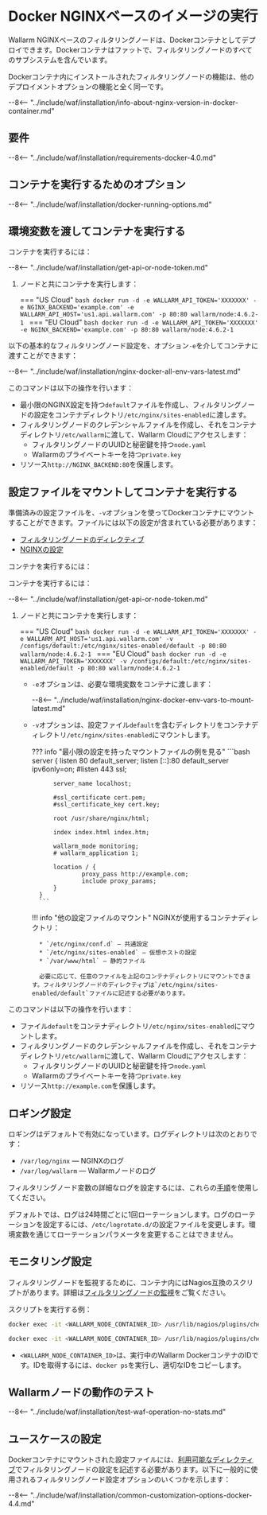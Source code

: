 [doc-wallarm-mode]:           ../../../admin-en/configure-parameters-en.ja.md#wallarm_mode
[doc-config-params]:          ../../../admin-en/configure-parameters-en.ja.md
[doc-monitoring]:             ../../../admin-en/monitoring/intro.md
[waf-mode-instr]:             ../../../admin-en/configure-wallarm-mode.md
[logging-instr]:              ../../../admin-en/configure-logging.md
[proxy-balancer-instr]:       ../../../admin-en/using-proxy-or-balancer-en.ja.md
[process-time-limit-instr]:   ../../../admin-en/configure-parameters-en.ja.md#wallarm_process_time_limit
[allocating-memory-guide]:    ../../../admin-en/configuration-guides/allocate-resources-for-node.md
[nginx-waf-directives]:       ../../../admin-en/configure-parameters-en.ja.md
[mount-config-instr]:         #run-the-container-mounting-the-configuration-file
[graylist-docs]:              ../../../user-guides/ip-lists/graylist.md
[filtration-modes-docs]:      ../../../admin-en/configure-wallarm-mode.md
[application-configuration]:  ../../../user-guides/settings/applications.md
[ptrav-attack-docs]:          ../../../attacks-vulns-list.md#path-traversal
[attacks-in-ui-image]:        ../../../images/admin-guides/test-attacks-quickstart.png
[versioning-policy]:          ../../../updating-migrating/versioning-policy.md#version-list
[node-status-docs]:           ../../../admin-en/configure-statistics-service.md
[node-token]:                 ../../../quickstart.md#deploy-the-wallarm-filtering-node
[api-token]:                  ../../../user-guides/settings/api-tokens.md
[wallarm-token-types]:        ../../../user-guides/nodes/nodes.md#api-and-node-tokens-for-node-creation
[platform]:                   ../../../installation/supported-deployment-options.md

# Docker NGINXベースのイメージの実行

Wallarm NGINXベースのフィルタリングノードは、Dockerコンテナとしてデプロイできます。Dockerコンテナはファットで、フィルタリングノードのすべてのサブシステムを含んでいます。

Dockerコンテナ内にインストールされたフィルタリングノードの機能は、他のデプロイメントオプションの機能と全く同一です。

--8<-- "../include/waf/installation/info-about-nginx-version-in-docker-container.md"

## 要件

--8<-- "../include/waf/installation/requirements-docker-4.0.md"

## コンテナを実行するためのオプション

--8<-- "../include/waf/installation/docker-running-options.md"

## 環境変数を渡してコンテナを実行する

コンテナを実行するには：

--8<-- "../include/waf/installation/get-api-or-node-token.md"

1. ノードと共にコンテナを実行します：

    === "US Cloud"
        ```bash
        docker run -d -e WALLARM_API_TOKEN='XXXXXXX' -e NGINX_BACKEND='example.com' -e WALLARM_API_HOST='us1.api.wallarm.com' -p 80:80 wallarm/node:4.6.2-1
        ```
    === "EU Cloud"
        ```bash
        docker run -d -e WALLARM_API_TOKEN='XXXXXXX' -e NGINX_BACKEND='example.com' -p 80:80 wallarm/node:4.6.2-1
        ```

以下の基本的なフィルタリングノード設定を、オプション`-e`を介してコンテナに渡すことができます：

--8<-- "../include/waf/installation/nginx-docker-all-env-vars-latest.md"

このコマンドは以下の操作を行います：

* 最小限のNGINX設定を持つ`default`ファイルを作成し、フィルタリングノードの設定をコンテナディレクトリ`/etc/nginx/sites-enabled`に渡します。
* フィルタリングノードのクレデンシャルファイルを作成し、それをコンテナディレクトリ`/etc/wallarm`に渡して、Wallarm Cloudにアクセスします：
    * フィルタリングノードのUUIDと秘密鍵を持つ`node.yaml`
    * Wallarmのプライベートキーを持つ`private.key`
* リソース`http://NGINX_BACKEND:80`を保護します。

## 設定ファイルをマウントしてコンテナを実行する

準備済みの設定ファイルを、`-v`オプションを使ってDockerコンテナにマウントすることができます。ファイルには以下の設定が含まれている必要があります：

* [フィルタリングノードのディレクティブ](../../../admin-en/configure-parameters-en.ja.md)
* [NGINXの設定](https://nginx.org/en/docs/beginners_guide.html)

コンテナを実行するには：

コンテナを実行するには：

--8<-- "../include/waf/installation/get-api-or-node-token.md"

1. ノードと共にコンテナを実行します：

    === "US Cloud"
        ```bash
        docker run -d -e WALLARM_API_TOKEN='XXXXXXX' -e WALLARM_API_HOST='us1.api.wallarm.com' -v /configs/default:/etc/nginx/sites-enabled/default -p 80:80 wallarm/node:4.6.2-1
        ```
    === "EU Cloud"
        ```bash
        docker run -d -e WALLARM_API_TOKEN='XXXXXXX' -v /configs/default:/etc/nginx/sites-enabled/default -p 80:80 wallarm/node:4.6.2-1
        ```

    * `-e`オプションは、必要な環境変数をコンテナに渡します：

        --8<-- "../include/waf/installation/nginx-docker-env-vars-to-mount-latest.md"
    
    * `-v`オプションは、設定ファイル`default`を含むディレクトリをコンテナディレクトリ`/etc/nginx/sites-enabled`にマウントします。

        ??? info "最小限の設定を持ったマウントファイルの例を見る"
            ```bash
            server {
                listen 80 default_server;
                listen [::]:80 default_server ipv6only=on;
                #listen 443 ssl;

                server_name localhost;

                #ssl_certificate cert.pem;
                #ssl_certificate_key cert.key;

                root /usr/share/nginx/html;

                index index.html index.htm;

                wallarm_mode monitoring;
                # wallarm_application 1;

                location / {
                        proxy_pass http://example.com;
                        include proxy_params;
                }
            }
            ```

        !!! info "他の設定ファイルのマウント"
            NGINXが使用するコンテナディレクトリ：

            * `/etc/nginx/conf.d` — 共通設定
            * `/etc/nginx/sites-enabled` — 仮想ホストの設定
            * `/var/www/html` — 静的ファイル

            必要に応じて、任意のファイルを上記のコンテナディレクトリにマウントできます。フィルタリングノードのディレクティブは`/etc/nginx/sites-enabled/default`ファイルに記述する必要があります。

このコマンドは以下の操作を行います：

* ファイル`default`をコンテナディレクトリ`/etc/nginx/sites-enabled`にマウントします。
* フィルタリングノードのクレデンシャルファイルを作成し、それをコンテナディレクトリ`/etc/wallarm`に渡して、Wallarm Cloudにアクセスします：
    * フィルタリングノードのUUIDと秘密鍵を持つ`node.yaml`
    * Wallarmのプライベートキーを持つ`private.key`
* リソース`http://example.com`を保護します。

## ロギング設定

ロギングはデフォルトで有効になっています。ログディレクトリは次のとおりです：

* `/var/log/nginx` — NGINXのログ
* `/var/log/wallarm` — Wallarmノードのログ

フィルタリングノード変数の詳細なログを設定するには、これらの[手順](../../../admin-en/configure-logging.md)を使用してください。

デフォルトでは、ログは24時間ごとに1回ローテーションします。ログのローテーションを設定するには、`/etc/logrotate.d/`の設定ファイルを変更します。環境変数を通じてローテーションパラメータを変更することはできません。

## モニタリング設定

フィルタリングノードを監視するために、コンテナ内にはNagios互換のスクリプトがあります。詳細は[フィルタリングノードの監視][doc-monitoring]をご覧ください。

スクリプトを実行する例：

``` bash
docker exec -it <WALLARM_NODE_CONTAINER_ID> /usr/lib/nagios/plugins/check_wallarm_tarantool_timeframe -w 1800 -c 900
```

``` bash
docker exec -it <WALLARM_NODE_CONTAINER_ID> /usr/lib/nagios/plugins/check_wallarm_export_delay -w 120 -c 300
```

* `<WALLARM_NODE_CONTAINER_ID>`は、実行中のWallarm DockerコンテナのIDです。IDを取得するには、`docker ps`を実行し、適切なIDをコピーします。

## Wallarmノードの動作のテスト

--8<-- "../include/waf/installation/test-waf-operation-no-stats.md"

## ユースケースの設定

Dockerコンテナにマウントされた設定ファイルには、[利用可能なディレクティブ](../../../admin-en/configure-parameters-en.ja.md)でフィルタリングノードの設定を記述する必要があります。以下に一般的に使用されるフィルタリングノード設定オプションのいくつかを示します：

--8<-- "../include/waf/installation/common-customization-options-docker-4.4.md"